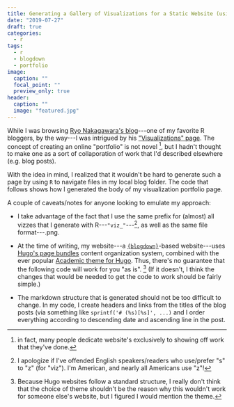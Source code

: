 ```yaml
---
title: Generating a Gallery of Visualizations for a Static Website (using R)
date: "2019-07-27"
draft: true
categories:
  - r
tags:
  - r
  - blogdown
  - portfolio
image:
  caption: ""
  focal_point: ""
  preview_only: true
header:
  caption: ""
  image: "featured.jpg"
---
```


While I was browsing [Ryo Nakagawara's blog](https://ryo-n7.github.io/)---one 
of my favorite R bloggers, by the way---I 
was intrigued by his ["Visualizations" page](https://ryo-n7.github.io/visualizations/).
The concept of creating an online "portfolio" is not novel [^1], but
I hadn't thought to make one as a sort of collaporation of work
that I'd described elsewhere (e.g. blog posts).

With the idea in mind, I realized that it wouldn't be hard to generate
such a page by using `R` to navigate files in my local blog folder.
The code that follows shows how I generated the body of my visualization
portfolio page.

A couple of caveats/notes for anyone looking to emulate my approach:

  + I take advantage of the fact that I use the same prefix for (almost) all
  vizzes that I generate with R---`"viz_"`---[^2], as well as the same file
  format---.png.
  
  + At the time of writing, my website---a [`{blogdown}`](https://bookdown.org/yihui/blogdown/)-based 
  website---uses [Hugo's page bundles](https://gohugo.io/content-management/page-bundles/)
  content organization system,
  combined with the ever popular [Academic theme for Hugo](https://sourcethemes.com/academic/).
  Thus, there's no guarantee that the following code will work for you "as is". [^3]
  (If it doesn't, I think the changes that would be needed to get the code to work should be fairly simple.)
  
  + The markdown structure that is generated should not be too difficult to change.
  In my code,
  I create headers and links from the titles of the blog posts
  (via something like `sprintf('# (%s)[%s]', ...)` and I order everything according
  to descending date and ascending line in the post.


[^1]: in fact, many people dedicate website's exclusively to showing off work that they've done.

[^2]: I apologize if I've offended English speakers/readers who use/prefer "s" to "z" (for "viz"). I'm American, and nearly all Americans use "z"!

[^3]: Because Hugo websites follow a standard structure, I really don't think that the choice of theme shouldn't be the reason why this wouldn't work for someone else's website, but I figured I would mention the theme.
